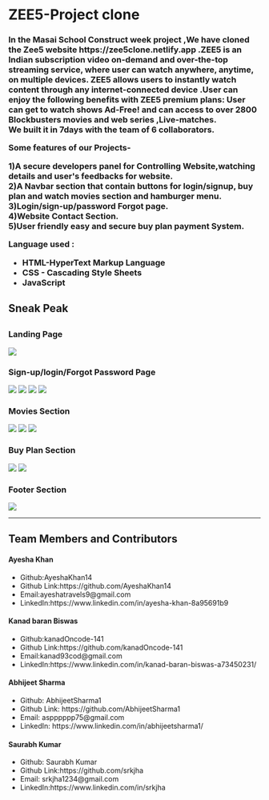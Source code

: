 <html>
  <h1>ZEE5-Project clone</h1>
   <h3>In the Masai School Construct week project ,We have cloned the Zee5 website https://zee5clone.netlify.app .ZEE5 is an Indian subscription video on-demand and over-the-top streaming service, where user can watch anywhere, anytime, on multiple devices. ZEE5 allows users to instantly watch content through any internet-connected device .User can enjoy the following benefits with ZEE5 premium plans: User can get to watch shows Ad-Free! and can access to over 2800 Blockbusters movies and web series ,Live-matches.
    <br> We built it in 7days with the team of 6 collaborators.</p>
   <p> Some features of our Projects-</p>
    <p> 1)A secure developers panel for Controlling Website,watching details and user's feedbacks for website.
    <br>2)A Navbar section that contain buttons for login/signup, buy plan and watch movies section and hamburger menu.
    <br>3)Login/sign-up/password Forgot page.
    <br>4)Website Contact Section.
    <br>5)User friendly easy and secure buy plan payment System.
   <p>Language used :</P
  <p><ul><li>HTML-HyperText Markup Language</li>
  <li>CSS - Cascading Style Sheets</li>
  <li>JavaScript</li></ul><p>
  <h2>Sneak Peak<h2>
  <h3>Landing Page</h3>
    <img src="https://user-images.githubusercontent.com/101391413/174652609-4e7d0e86-d3ce-4988-9e2d-f8fe970e937d.jpeg"/>
  <h3>Sign-up/login/Forgot Password Page</h3>  
   <img src="https://user-images.githubusercontent.com/101391413/174652853-542f4e18-0f04-4183-b739-70f5c8ad1fee.png"/> 
    <img src="https://user-images.githubusercontent.com/101391413/174653590-c392cddf-211d-4257-8114-2d7f04c87fdd.png"/>
   <img src="https://user-images.githubusercontent.com/101391413/174652975-3eaa95ff-b2f3-4ff6-bff7-60a8640e4877.png"/> 
   <img src="https://user-images.githubusercontent.com/101391413/174653077-5b90eb09-e512-448f-af1f-3f4d33516eb2.png"/> 
   <h3>Movies Section</h3>  
    <img src="https://user-images.githubusercontent.com/101391413/174653909-6a8b2729-0d2b-4389-9d38-fb01d2b243a8.jpeg"/>
    <img src="https://user-images.githubusercontent.com/101391413/174654303-c1d9def5-78f1-4492-b0fe-7b8eb4124075.jpeg"/>
    <img src="https://user-images.githubusercontent.com/101391413/174654536-610e3f8a-8883-43e8-af63-4ade1c215d6d.jpeg"/>
    <h3>Buy Plan Section</h3>
    <img src="https://user-images.githubusercontent.com/101391413/174654977-bf4f4bbf-4736-47b0-9c1e-8e17599093ae.jpeg"/>
    <img src="https://user-images.githubusercontent.com/101391413/174655091-7b1d4d13-4983-4a9d-a741-32105cc43383.jpeg"/>
    <h3>Footer Section</h3>
    <img src="https://user-images.githubusercontent.com/101391413/174655329-c38c058c-3875-4f1f-a3a6-6ca2577627c8.jpeg"/>
     <hr>
     <h2>Team Members and Contributors</h2>
  
  <h4>Ayesha Khan</h4>
    <ul><li>Github:AyeshaKhan14</li>
      <li>Github Link:https://github.com/AyeshaKhan14</li>
      <li>Email:ayeshatravels9@gmail.com</li>
      <li>LinkedIn:https://www.linkedin.com/in/ayesha-khan-8a95691b9</li></ul>
    
 <h4>Kanad baran Biswas</h4>
   <ul><li>Github:kanadOncode-141</li>
   <li>Github Link:https://github.com/kanadOncode-141</li>
   <li>Email:kanad93cod@gmail.com</li>
   <li>LinkedIn:https://www.linkedin.com/in/kanad-baran-biswas-a73450231/</li></ul>
    
  <h4>Abhijeet Sharma</h4>
   <ul><li>Github: AbhijeetSharma1</li>
   <li>Github Link: https://github.com/AbhijeetSharma1</li>
   <li>Email: aspppppp75@gmail.com</li>
   <li>LinkedIn: https://www.linkedin.com/in/abhijeetsharma1/</li></ul>
   
   <h4>Saurabh Kumar</h4>
  <ul><li>Github: Saurabh Kumar</li>
    <li>Github Link:https://github.com/srkjha</li>
    <li>Email: srkjha1234@gmail.com</li>
    <li>LinkedIn:https://www.linkedin.com/in/srkjha</li></ul>
